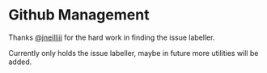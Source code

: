 # Github Management

Thanks [@jneilliii](https://github.com/jneilliii) for the hard work in finding the issue labeller.

Currently only holds the issue labeller, maybe in future more utilities will be added.
